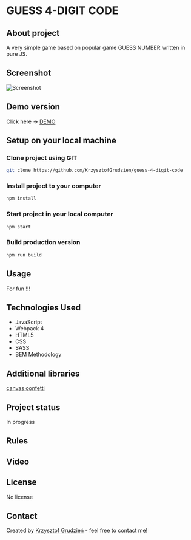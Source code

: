 # GUESS 4-DIGIT CODE

## About project
A very simple game based on popular game GUESS NUMBER written in pure JS.

## Screenshot
![Screenshot](screenshot.png)

## Demo version
Click here  -> [DEMO](https://guess-4-digit-code.netlify.app/)

## Setup on your local machine

  ### Clone project using GIT
  ```bash
  git clone https://github.com/KrzysztofGrudzien/guess-4-digit-code
  ```
  ### Install project to your computer
  ```bash
  npm install
  ```
  ### Start project in your local computer
  ```bash
  npm start
  ```
  ### Build production version
  ```bash
  npm run build
  ```
## Usage
For fun !!!

## Technologies Used
- JavaScript
- Webpack 4
- HTML5
- CSS
- SASS
- BEM Methodology

## Additional libraries
[canvas confetti](https://www.npmjs.com/package/canvas-confetti)

## Project status 
In progress

## Rules

## Video

## License
No license

## Contact
Created by [Krzysztof Grudzień](http://criscode.eu) - feel free to contact me!
